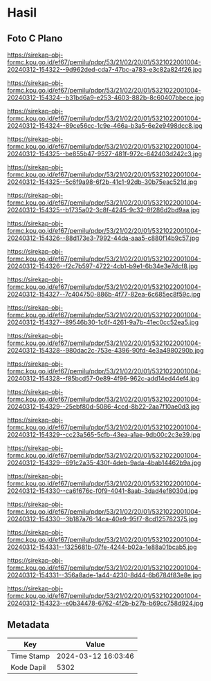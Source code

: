 # Hasil

## Foto C Plano

https://sirekap-obj-formc.kpu.go.id/ef67/pemilu/pdpr/53/21/02/20/01/5321022001004-20240312-154322--9d962ded-cda7-47bc-a783-e3c82a824f26.jpg

https://sirekap-obj-formc.kpu.go.id/ef67/pemilu/pdpr/53/21/02/20/01/5321022001004-20240312-154324--b31bd6a9-e253-4603-882b-8c60407bbece.jpg

https://sirekap-obj-formc.kpu.go.id/ef67/pemilu/pdpr/53/21/02/20/01/5321022001004-20240312-154324--89ce56cc-1c9e-466a-b3a5-6e2e9498dcc8.jpg

https://sirekap-obj-formc.kpu.go.id/ef67/pemilu/pdpr/53/21/02/20/01/5321022001004-20240312-154325--be855b47-9527-481f-972c-642403d242c3.jpg

https://sirekap-obj-formc.kpu.go.id/ef67/pemilu/pdpr/53/21/02/20/01/5321022001004-20240312-154325--5c6f9a98-6f2b-41c1-92db-30b75eac521d.jpg

https://sirekap-obj-formc.kpu.go.id/ef67/pemilu/pdpr/53/21/02/20/01/5321022001004-20240312-154325--b1735a02-3c8f-4245-9c32-8f286d2bd9aa.jpg

https://sirekap-obj-formc.kpu.go.id/ef67/pemilu/pdpr/53/21/02/20/01/5321022001004-20240312-154326--88d173e3-7992-44da-aaa5-c880f14b9c57.jpg

https://sirekap-obj-formc.kpu.go.id/ef67/pemilu/pdpr/53/21/02/20/01/5321022001004-20240312-154326--f2c7b597-4722-4cb1-b9e1-6b34e3e7dcf8.jpg

https://sirekap-obj-formc.kpu.go.id/ef67/pemilu/pdpr/53/21/02/20/01/5321022001004-20240312-154327--7c404750-886b-4f77-82ea-6c685ec8f59c.jpg

https://sirekap-obj-formc.kpu.go.id/ef67/pemilu/pdpr/53/21/02/20/01/5321022001004-20240312-154327--89546b30-1c6f-4261-9a7b-41ec0cc52ea5.jpg

https://sirekap-obj-formc.kpu.go.id/ef67/pemilu/pdpr/53/21/02/20/01/5321022001004-20240312-154328--980dac2c-753e-4396-90fd-4e3a4980290b.jpg

https://sirekap-obj-formc.kpu.go.id/ef67/pemilu/pdpr/53/21/02/20/01/5321022001004-20240312-154328--f85bcd57-0e89-4f96-962c-add14ed44ef4.jpg

https://sirekap-obj-formc.kpu.go.id/ef67/pemilu/pdpr/53/21/02/20/01/5321022001004-20240312-154329--25ebf80d-5086-4ccd-8b22-2aa7f10ae0d3.jpg

https://sirekap-obj-formc.kpu.go.id/ef67/pemilu/pdpr/53/21/02/20/01/5321022001004-20240312-154329--cc23a565-5cfb-43ea-a1ae-9db00c2c3e39.jpg

https://sirekap-obj-formc.kpu.go.id/ef67/pemilu/pdpr/53/21/02/20/01/5321022001004-20240312-154329--691c2a35-430f-4deb-9ada-4bab14462b9a.jpg

https://sirekap-obj-formc.kpu.go.id/ef67/pemilu/pdpr/53/21/02/20/01/5321022001004-20240312-154330--ca6f676c-f0f9-4041-8aab-3dad4ef8030d.jpg

https://sirekap-obj-formc.kpu.go.id/ef67/pemilu/pdpr/53/21/02/20/01/5321022001004-20240312-154330--3b187a76-14ca-40e9-95f7-8cd125782375.jpg

https://sirekap-obj-formc.kpu.go.id/ef67/pemilu/pdpr/53/21/02/20/01/5321022001004-20240312-154331--1325681b-07fe-4244-b02a-1e88a01bcab5.jpg

https://sirekap-obj-formc.kpu.go.id/ef67/pemilu/pdpr/53/21/02/20/01/5321022001004-20240312-154331--356a8ade-1a44-4230-8d44-6b6784f83e8e.jpg

https://sirekap-obj-formc.kpu.go.id/ef67/pemilu/pdpr/53/21/02/20/01/5321022001004-20240312-154323--e0b34478-6762-4f2b-b27b-b69cc758d924.jpg


## Metadata

| Key        | Value               |
| ---------- | ------------------- |
| Time Stamp | 2024-03-12 16:03:46 |
| Kode Dapil | 5302                |



